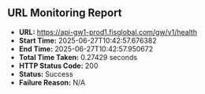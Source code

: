 ## URL Monitoring Report

- **URL:** https://api-gw1-prod1.fisglobal.com/gw/v1/health
- **Start Time:** 2025-06-27T10:42:57.676382
- **End Time:** 2025-06-27T10:42:57.950672
- **Total Time Taken:** 0.27429 seconds
- **HTTP Status Code:** 200
- **Status:** Success
- **Failure Reason:** N/A
